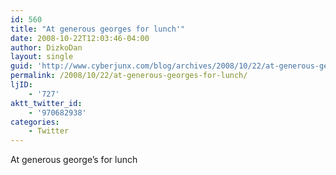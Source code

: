 ```yaml
---
id: 560
title: "At generous georges for lunch'"
date: 2008-10-22T12:03:46-04:00
author: DizkoDan
layout: single
guid: 'http://www.cyberjunx.com/blog/archives/2008/10/22/at-generous-georges-for-lunch/'
permalink: /2008/10/22/at-generous-georges-for-lunch/
ljID:
    - '727'
aktt_twitter_id:
    - '970682938'
categories:
    - Twitter
---
```


At generous george’s for lunch